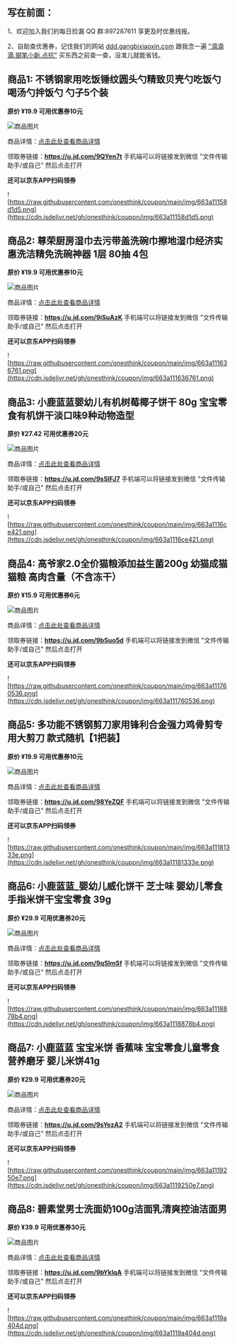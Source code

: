 ## 写在前面：

1、欢迎加入我们的每日捡漏 QQ 群:897287611 享更及时优惠线报。

2、自助查优惠券，记住我们的网站 [ddd.gangbixiaoxin.com](https://ddd.gangbixiaoxin.com) 跟我念一遍 ["滴滴滴.钢笔小新.点抗"](https://ddd.gangbixiaoxin.com) 买东西之前查一查，没准儿就能省钱。

## 商品1: 不锈钢家用吃饭锤纹圆头勺精致贝壳勺吃饭勺喝汤勺拌饭勺 勺子5个装

**原价 ¥19.9 可用优惠券10元**

![商品图片](http://img14.360buyimg.com/n1/jfs/t1/238666/13/6624/112271/662f1074F7002a8fc/c2662a09ad665d7d.jpg)

商品详情：[点击此处查看商品详情](https://union-click.jd.com/jdc?e=1003156031&amp;p=JF8BARoJK1olXwQAVF9UCkwTBl8IGlodWAYKVV1UAEoQAV9MRANLAjZbERscSkAJHTdNTwcKBlMdBgABFksWAmcNG1MUXg8KVVlfFxJSXzI4WhlcK21lCyQ9VjluaBNDAQVQWUV2JFJROEonAG4IHFITWgALUW5cWEpHAj8JS1olXQYyFTBdC04VBWcLGGsUbQYEVFtVAE8XA20LH1IlXQ4FZInwsJ6dsrqAoo-L1dG784vUtJ-Ji184K1glXQcDVl5ZD0oVA184G2sWbVhsVQ1bCkpEVG1mRhxRGkMFDRozDUwQAWcMG1glXwcDVlxtOHtoZBQBRiBKDUNVXDZbVD1WQTl8YA1dLnRsVjU0exhfQAthXihCLWBqVhsEOHs)

领取券链接：**https://u.jd.com/9QYen7t** 手机端可以将链接发到微信 "文件传输助手/或自己" 然后点击打开

**还可以京东APP扫码领券**

![https://raw.githubusercontent.com/onesthink/coupon/main/img/663a11158d1d5.png](https://cdn.jsdelivr.net/gh/onesthink/coupon/img/663a11158d1d5.png)

## 商品2: 尊荣厨房湿巾去污带盖洗碗巾擦地湿巾经济实惠洗洁精免洗碗神器 1层 80抽 4包

**原价 ¥19.9 可用优惠券10元**

![商品图片](http://img14.360buyimg.com/n1/jfs/t1/224670/6/14763/111030/662efc4cFd5ccfed9/994ba4e3d5fd381f.jpg)

商品详情：[点击此处查看商品详情](https://union-click.jd.com/jdc?e=1003156031&amp;p=JF8BARoJK1olXwcGU1xZAEsWBl8IGlodWAYFXVpeCkkfAl9MRANLAjZbERscSkAJHTdNTwcKBlMdBgABFksWAmcNG1wcWQUAVlZcFxJSXzI4GDh1BWJhKjo4fhcXWCx1SDN3FmNyElJROEonAG4IHFITWgALUW5cWEpHAj8JS1olXQYyFTBdC04VBWcLGGsUbQYEVFtVAE8XAGwOHVIlXQ4FZInwsJ6dsrqAoo-L1dG784vUtJ-Ji184K1glXQcDVl5ZD0oVA184G2sWbVhsVQ1YX0JEAThmRhxRGkNXEA4zDE4UAW0IH10lXwcDVlxtOHsUChZ8XzJ9X2FeLQgKQQIRczIBTzJzBHlsVg0CayNzQhxpfBNNBnUBHQVaOHs)

领取券链接：**https://u.jd.com/9iSuAzK** 手机端可以将链接发到微信 "文件传输助手/或自己" 然后点击打开

**还可以京东APP扫码领券**

![https://raw.githubusercontent.com/onesthink/coupon/main/img/663a111636761.png](https://cdn.jsdelivr.net/gh/onesthink/coupon/img/663a111636761.png)

## 商品3: 小鹿蓝蓝婴幼儿有机树莓椰子饼干 80g 宝宝零食有机饼干淡口味9种动物造型

**原价 ¥27.42 可用优惠券20元**

![商品图片](http://img14.360buyimg.com/n1/jfs/t1/233268/29/16482/122690/6638491bF77be597c/0c32186581561371.jpg)

商品详情：[点击此处查看商品详情](https://union-click.jd.com/jdc?e=1003156031&amp;p=JF8BASUJK1olXgIDUFZbDk8WBl8IGloUXQEGVFheDU8nRzBQRQQlBENHFRxWFlVPRjtUBABAQlRcCEBdCUoWA2gMG10WWAIdDRsBVXtzRz19UyFyW2RCLh0PYRZNURxyYkFDUQoyVW5eCUsQCmkPHVIQbQdSVQ5cWEpHAl8IG2tXM1NWAB0OVQ9D2tmTwvqBiqCkjefc3MCxM244G10VWA4KUF5dCEMXB18IE1wliqu6gdTs3cOu1_GAzOKyiI--gMDVOHsnAF8IGloXXQIFVVxdOHsXM2w4RTUUDgABAF0KCSVKRCtPXl9DBmgGUVxUDkgQB18KGloXXzYyZAccVghLUQt4c1hcGnhlNx0nYSlnCzpWbjUXGE51EhgqCTN_ZTFDQytKKU4yZA)

领取券链接：**https://u.jd.com/9sSIFJ7** 手机端可以将链接发到微信 "文件传输助手/或自己" 然后点击打开

**还可以京东APP扫码领券**

![https://raw.githubusercontent.com/onesthink/coupon/main/img/663a1116ce421.png](https://cdn.jsdelivr.net/gh/onesthink/coupon/img/663a1116ce421.png)

## 商品4: 高爷家2.0全价猫粮添加益生菌200g 幼猫成猫猫粮 高肉含量（不含冻干）

**原价 ¥15.9 可用优惠券6元**

![商品图片](http://img14.360buyimg.com/n1/jfs/t1/232347/11/15828/63252/662e0dd0F0aa0a9ee/b294c048f376efdd.jpg)

商品详情：[点击此处查看商品详情](https://union-click.jd.com/jdc?e=1003156031&amp;p=JF8BARkJK1olXwMFV15YAEseA18IGloUXQELVl1cDEgnRzBQRQQlBENHFRxWFlVPRjtUBABAQlRcCEBdCUoWA2gBGVgUWQUdDRsBVXtoVDdWXCESNWV5AC4ifxJ_CjYJbQtlUQoyVW5eCUsQCmkPHVIQbQdSVQ5cWEpHAl8IG2tGM11aFldUDkMTB2wIK1olXQACUF9YDE4XAmoIH2sVVQEyg_Pl3cGm1uexz8Wdir-lgdfh3NWfM184GGsVXAcAVFpaCUkXM18IK1glA2gDB1lYAUsUAQFVXBxUHg8CVTBZCU0SC20JGmsXXAcAVm5tOE0TA28NHwtcKX9kHTs7UCkTQix8TCZyA2gAEw04aRVzBDd8cF5XBwJlIhptOA)

领取券链接：**https://u.jd.com/9bSuo5d** 手机端可以将链接发到微信 "文件传输助手/或自己" 然后点击打开

**还可以京东APP扫码领券**

![https://raw.githubusercontent.com/onesthink/coupon/main/img/663a111760536.png](https://cdn.jsdelivr.net/gh/onesthink/coupon/img/663a111760536.png)

## 商品5: 多功能不锈钢剪刀家用锋利合金强力鸡骨剪专用大剪刀 款式随机【1把装】

**原价 ¥19.9 可用优惠券10元**

![商品图片](http://img14.360buyimg.com/n1/jfs/t1/201583/40/41095/86412/66189eddF3d08f6a4/26d9e56fad63713e.png)

商品详情：[点击此处查看商品详情](https://union-click.jd.com/jdc?e=1003156031&amp;p=JF8BARoJK1olXwQBVV9aCE4SA18IGlodWQULUV9aDksVBF9MRANLAjZbERscSkAJHTdNTwcKBlMdBgABFksWAmcMGFIQXAEEVFxaFxJSXzI4QAl-GAcFFFc4QT1PVi9ubDlTNgRwAlJROEonAG4IHFITWgALUW5cWEpHAj8JS1olXQYyFTBdCEMXBGoJE2sUbQYEVFpcDU8TA2oIH10lXQ4FZInwsJ6dsrqAoo-L1dG784vUtJ-Ji184K1glXQcDVl5ZD0oVA184G2sWbVhsVQ1bCkpEVztmRhxSHENUVxszDEoQCm4JHV4lXwcDVlxtOHtqdjl2WA1lAgRAVytZCgBeXxp3XAdDFGBsViIdXEpxSB9oGQx0XHZ3Lj4lOHs)

领取券链接：**https://u.jd.com/98YeZQF** 手机端可以将链接发到微信 "文件传输助手/或自己" 然后点击打开

**还可以京东APP扫码领券**

![https://raw.githubusercontent.com/onesthink/coupon/main/img/663a11181333e.png](https://cdn.jsdelivr.net/gh/onesthink/coupon/img/663a11181333e.png)

## 商品6: 小鹿蓝蓝_婴幼儿威化饼干 芝士味 婴幼儿零食手指米饼干宝宝零食 39g

**原价 ¥29.9 可用优惠券20元**

![商品图片](http://img14.360buyimg.com/n1/jfs/t1/189668/39/47098/139541/6638490dF3c30cf6f/db3f328eed127126.jpg)

商品详情：[点击此处查看商品详情](https://union-click.jd.com/jdc?e=1003156031&amp;p=JF8BASUJK1olXwMFV19YDU8SBl8IGloUXQ8BXF5cAE8nRzBQRQQlBENHFRxWFlVPRjtUBABAQlRcCEBdCUoWA2YLE1sUVQIdDRsBVXtEHWZvSz1zX2NrMgxUYS8NWicWcC11UQoyVW5eCUsQCmkPHVIQbQdSVQ5cWEpHAl8IG2tXM1NWAB0OVQ9D2tmTwvqBiqCkjefc3MCxM244G10VWA4KUF5fDU0VBl8IE1wliqu6gdTs3cOu1_GAzOKyiI--gMDVOHsnAF8IGloXXQIFVVxdOHsXM2w4RTUUDgAKVwsICiVKRCtPXgQWD2gGUVxYCEMfCl8KGloXXzYyZDkiCx1KdwZ9Rht0On5XBzcpTi5eXBBBGTUXKnBUIxoUQRVKWDpdYQdAIwMyZA)

领取券链接：**https://u.jd.com/9qSImSf** 手机端可以将链接发到微信 "文件传输助手/或自己" 然后点击打开

**还可以京东APP扫码领券**

![https://raw.githubusercontent.com/onesthink/coupon/main/img/663a1118878b4.png](https://cdn.jsdelivr.net/gh/onesthink/coupon/img/663a1118878b4.png)

## 商品7: 小鹿蓝蓝 宝宝米饼 香蕉味 宝宝零食儿童零食 营养磨牙 婴儿米饼41g

**原价 ¥29.9 可用优惠券20元**

![商品图片](http://img14.360buyimg.com/n1/jfs/t1/189783/31/44959/119447/663848c4F9a5af691/05f1fe76f875b058.jpg)

商品详情：[点击此处查看商品详情](https://union-click.jd.com/jdc?e=1003156031&amp;p=JF8BASUJK1olXgIDUFZbDk8WBl8IGloUWAEGUFteAUonRzBQRQQlBENHFRxWFlVPRjtUBABAQlRcCEBdCUoWBmgMH14WVAcdDRsBVXsRdDFzGydrLWRmVyMuTTVMXAQBH1lTUQoyVW5eCUsQCmkPHVIQbQdSVQ5cWEpHAl8IG2tXM1NWAB0OVQ9D2tmTwvqBiqCkjefc3MCxM244G10VWQcHUFpfAEwUBl8IE1wliqu6gdTs3cOu1_GAzOKyiI--gMDVOHsnAF8IGloXXQIFVVxdOHsXM2w4RTUUDgEHU14PXSVKRChJXhBVWmgGVVheD0sfBF8KGloXXzYyZCQ0XBBsRC1hRRxGKlMBIAhdeyx0Sz11SDUXJ3tDJz87cR5JSiR4Hg5SLQQyZA)

领取券链接：**https://u.jd.com/9sYezA2** 手机端可以将链接发到微信 "文件传输助手/或自己" 然后点击打开

**还可以京东APP扫码领券**

![https://raw.githubusercontent.com/onesthink/coupon/main/img/663a1119250e7.png](https://cdn.jsdelivr.net/gh/onesthink/coupon/img/663a1119250e7.png)

## 商品8: 碧素堂男士洗面奶100g洁面乳清爽控油洁面男

**原价 ¥39.9 可用优惠券30元**

![商品图片](http://img14.360buyimg.com/n1/jfs/t1/106024/40/18309/53027/5e919291E33cd78ca/7bfbfcf9ac0ffd7f.jpg)

商品详情：[点击此处查看商品详情]()

领取券链接：**https://u.jd.com/9bYklqA** 手机端可以将链接发到微信 "文件传输助手/或自己" 然后点击打开

**还可以京东APP扫码领券**

![https://raw.githubusercontent.com/onesthink/coupon/main/img/663a1119a404d.png](https://cdn.jsdelivr.net/gh/onesthink/coupon/img/663a1119a404d.png)

